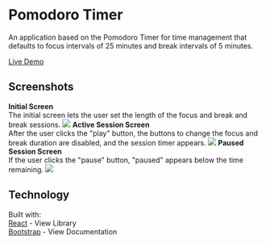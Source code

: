 <h1>Pomodoro Timer</h1>

An application based on the Pomodoro Timer for time management that defaults to focus intervals of 25 minutes and break intervals of 5 minutes.</br>

<a href="https://pomodoro-timer-ruby.vercel.app/">Live Demo </a>

<h2>Screenshots</h2>
<strong>Initial Screen</strong><br />
The initial screen lets the user set the length of the focus and break and break sessions.
<img src="https://user-images.githubusercontent.com/87205105/144726269-baf0655e-83ca-4741-92af-8db55945dd3d.png" />
<strong>Active Session Screen</strong><br />
After the user clicks the "play" button, the buttons to change the focus and break duration are disabled, and the session timer appears.
<img src="https://user-images.githubusercontent.com/87205105/144726275-95dd78e5-39f7-453d-b6c1-457b3ceb00a6.png" />
<strong> Paused Session Screen </strong><br />
If the user clicks the "pause" button, "paused" appears below the time remaining.
<img src="https://user-images.githubusercontent.com/87205105/144726280-b6752095-bcd1-408f-a475-d6ca13b30994.png" />
<h2>Technology</h2>
Built with:<br />
<a href="https://facebook.github.io/react/">React</a> - View Library<br />
<a href="https://getbootstrap.com/docs/5.0/getting-started/introduction/">Bootstrap</a> - View Documentation<br />
